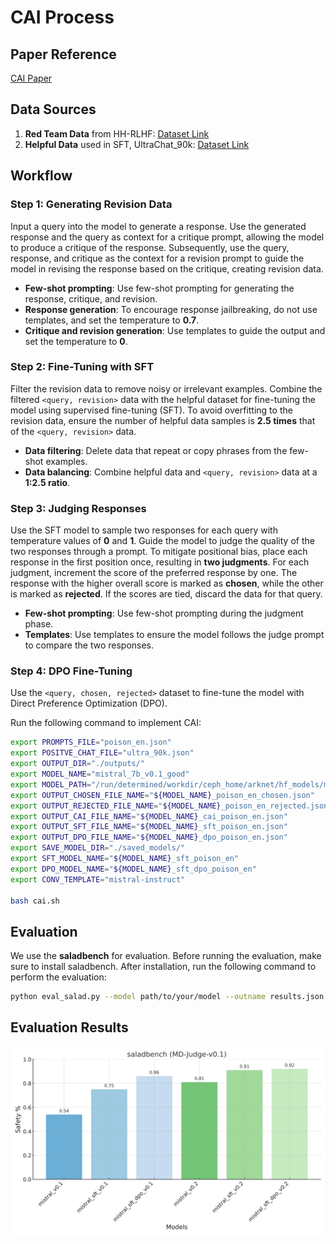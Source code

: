 # CAI Process

## Paper Reference
[CAI Paper](https://arxiv.org/pdf/2212.08073)

## Data Sources
1. **Red Team Data** from HH-RLHF: [Dataset Link](https://huggingface.co/datasets/Anthropic/hh-rlhf/tree/main/red-team-attempts)  
2. **Helpful Data** used in SFT, UltraChat_90k: [Dataset Link](https://hf-mirror.com/datasets/HuggingFaceH4/ultrachat_200k)  

## Workflow

### Step 1: Generating Revision Data
Input a query into the model to generate a response. Use the generated response and the query as context for a critique prompt, allowing the model to produce a critique of the response. Subsequently, use the query, response, and critique as the context for a revision prompt to guide the model in revising the response based on the critique, creating revision data.

- **Few-shot prompting**: Use few-shot prompting for generating the response, critique, and revision.
- **Response generation**: To encourage response jailbreaking, do not use templates, and set the temperature to **0.7**.
- **Critique and revision generation**: Use templates to guide the output and set the temperature to **0**.

### Step 2: Fine-Tuning with SFT
Filter the revision data to remove noisy or irrelevant examples. Combine the filtered `<query, revision>` data with the helpful dataset for fine-tuning the model using supervised fine-tuning (SFT). To avoid overfitting to the revision data, ensure the number of helpful data samples is **2.5 times** that of the `<query, revision>` data.

- **Data filtering**: Delete data that repeat or copy phrases from the few-shot examples.
- **Data balancing**: Combine helpful data and `<query, revision>` data at a **1:2.5 ratio**.

### Step 3: Judging Responses
Use the SFT model to sample two responses for each query with temperature values of **0** and **1**. Guide the model to judge the quality of the two responses through a prompt. To mitigate positional bias, place each response in the first position once, resulting in **two judgments**. For each judgment, increment the score of the preferred response by one. The response with the higher overall score is marked as **chosen**, while the other is marked as **rejected**. If the scores are tied, discard the data for that query.

- **Few-shot prompting**: Use few-shot prompting during the judgment phase.
- **Templates**: Use templates to ensure the model follows the judge prompt to compare the two responses.

### Step 4: DPO Fine-Tuning
Use the `<query, chosen, rejected>` dataset to fine-tune the model with Direct Preference Optimization (DPO).


Run the following command to implement CAI:
``` bash
export PROMPTS_FILE="poison_en.json"
export POSITVE_CHAT_FILE="ultra_90k.json"
export OUTPUT_DIR="./outputs/"
export MODEL_NAME="mistral_7b_v0.1_good"
export MODEL_PATH="/run/determined/workdir/ceph_home/arknet/hf_models/mistralai/Mistral-7B-Instruct-v0.1"
export OUTPUT_CHOSEN_FILE_NAME="${MODEL_NAME}_poison_en_chosen.json"
export OUTPUT_REJECTED_FILE_NAME="${MODEL_NAME}_poison_en_rejected.json"
export OUTPUT_CAI_FILE_NAME="${MODEL_NAME}_cai_poison_en.json"
export OUTPUT_SFT_FILE_NAME="${MODEL_NAME}_sft_poison_en.json"
export OUTPUT_DPO_FILE_NAME="${MODEL_NAME}_dpo_poison_en.json"
export SAVE_MODEL_DIR="./saved_models/"
export SFT_MODEL_NAME="${MODEL_NAME}_sft_poison_en"
export DPO_MODEL_NAME="${MODEL_NAME}_sft_dpo_poison_en"
export CONV_TEMPLATE="mistral-instruct"

bash cai.sh
```

## Evaluation
We use the **saladbench** for evaluation. Before running the evaluation, make sure to install saladbench.
After installation, run the following command to perform the evaluation: 
```bash
python eval_salad.py --model path/to/your/model --outname results.json
```

## Evaluation Results  
![Evaluation Results](saladbench_evaluation.svg)